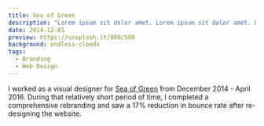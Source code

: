 ```yaml
---
title: Sea of Green
description: "Lorem ipsum sit dolor amet. Lorem ipsum sit dolor amet. Lorem ipsum sit dolor amet. Lorem ipsum sit dolor amet. Lorem ipsum sit dolor amet. Lorem ipsum sit dolor amet."
date: 2014-12-01
preview: https://unsplash.it/800/500
background: endless-clouds
tags:
  - Branding
  - Web Design
---
```


I worked as a visual designer for [Sea of Green](http://sea-of-green.com) from December 2014 - April 2016. During that relatively short period of time, I completed a comprehensive rebranding and saw a 17% reduction in bounce rate after re-designing the website.
